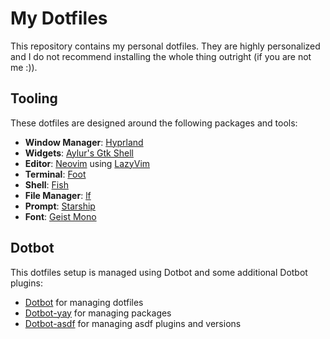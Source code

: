 # My Dotfiles

This repository contains my personal dotfiles. They are highly personalized and I do not recommend installing the whole thing outright (if you are not me :)).

## Tooling

These dotfiles are designed around the following packages and tools:


- **Window Manager**: [Hyprland](https://github.com/hyprwm/Hyprland)
- **Widgets**: [Aylur's Gtk Shell](https://github.com/Aylur/ags)
- **Editor**: [Neovim](https://neovim.io/) using [LazyVim](https://www.lazyvim.org/)
- **Terminal**: [Foot](https://codeberg.org/dnkl/foot/)
- **Shell**: [Fish](https://fishshell.com/)
- **File Manager**: [lf](https://github.com/gokcehan/lf)
- **Prompt**: [Starship](https://starship.rs/)
- **Font**: [Geist Mono](https://vercel.com/font)

## Dotbot

This dotfiles setup is managed using Dotbot and some additional Dotbot plugins:

- [Dotbot](https://github.com/anishathalye/dotbot) for managing dotfiles
- [Dotbot-yay](https://github.com/sobolevn/dotbot-asdf) for managing packages
- [Dotbot-asdf](https://github.com/OxSon/dotbot-yay/) for managing asdf plugins and versions
